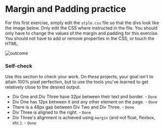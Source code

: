 # Margin and Padding practice

For this first exercise, simply edit the `style.css` file so that the divs look like the image below. Only edit the CSS where instructed in the file.  You should only have to change the values of the margin and padding for this exercise. You should not have to add or remove properties in the CSS, or touch the HTML.

![outcome](./desired-outcome.png)

### Self-check 
Use this section to check your work. On _these_ projects, your goal isn't to attain 100% pixel perfection, but to use the tools you've learned to get relatively close to the desired output.

- Div One and Div Three have 32px between their text and border. - `Done`
- Div One has 12px between it and any other element on the page. - `Done`
- There is a 48px gap between Div Two and Div Three. - `Done`
- Div Three is aligned to the right. - `Done`
- Div Three's alignment is achieved using `margin` (and not float, flexbox, etc.). - `Done`